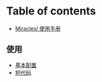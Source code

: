 # Table of contents

* [Miracles! 使用手册](README.md)

## 使用 <a id="usage"></a>

* [基本配置](usage/ji-ben-pei-zhi.md)
* [短代码](usage/duan-dai-ma.md)

